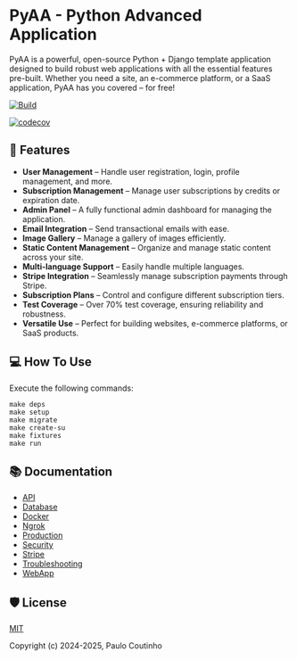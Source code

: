 # PyAA - Python Advanced Application

PyAA is a powerful, open-source Python + Django template application designed to build robust web applications with all the essential features pre-built. Whether you need a site, an e-commerce platform, or a SaaS application, PyAA has you covered – for free!

[![Build](https://github.com/paulocoutinhox/pyaa/actions/workflows/build.yml/badge.svg)](https://github.com/paulocoutinhox/pyaa/actions/workflows/build.yml)

[![codecov](https://codecov.io/gh/paulocoutinhox/pyaa/graph/badge.svg?token=KQ1H9SVD4Y)](https://codecov.io/gh/paulocoutinhox/pyaa)

## 🚀 Features

- **User Management** – Handle user registration, login, profile management, and more.
- **Subscription Management** – Manage user subscriptions by credits or expiration date.
- **Admin Panel** – A fully functional admin dashboard for managing the application.
- **Email Integration** – Send transactional emails with ease.
- **Image Gallery** – Manage a gallery of images efficiently.
- **Static Content Management** – Organize and manage static content across your site.
- **Multi-language Support** – Easily handle multiple languages.
- **Stripe Integration** – Seamlessly manage subscription payments through Stripe.
- **Subscription Plans** – Control and configure different subscription tiers.
- **Test Coverage** – Over 70% test coverage, ensuring reliability and robustness.
- **Versatile Use** – Perfect for building websites, e-commerce platforms, or SaaS products.

## 💻 How To Use

Execute the following commands:

```
make deps
make setup
make migrate
make create-su
make fixtures
make run
```

## 📚 Documentation

- [API](docs/api.md)
- [Database](docs/database.md)
- [Docker](docs/docker.md)
- [Ngrok](docs/ngrok.md)
- [Production](docs/production.md)
- [Security](docs/security.md)
- [Stripe](docs/stripe.md)
- [Troubleshooting](docs/troubleshooting.md)
- [WebApp](docs/webapp.md)

## 🛡️ License

[MIT](http://opensource.org/licenses/MIT)

Copyright (c) 2024-2025, Paulo Coutinho
